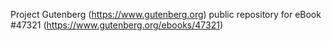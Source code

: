 Project Gutenberg (https://www.gutenberg.org) public repository for
eBook #47321 (https://www.gutenberg.org/ebooks/47321)
